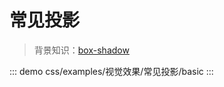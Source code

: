 # 常见投影

> 背景知识：[box-shadow](https://developer.mozilla.org/zh-CN/docs/Web/CSS/box-shadow)

::: demo
css/examples/视觉效果/常见投影/basic
:::

